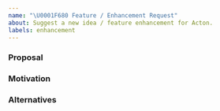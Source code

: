 ```yaml
---
name: "\U0001F680 Feature / Enhancement Request"
about: Suggest a new idea / feature enhancement for Acton.
labels: enhancement
---
```

<!-- Before opening a new issue, please search existing issues:  https://github.com/actonlang/acton/issues -->

### Proposal
<!--
  Provide a clear and concise description of what you want.
-->

### Motivation

<!--
  Explain the problem that your proposal is attempting to address
  -->

### Alternatives
<!--
  Let us know about other solutions you've tried or researched.
-->
